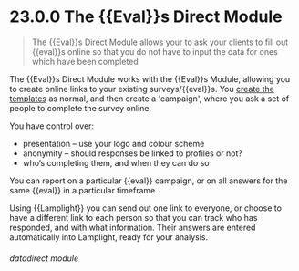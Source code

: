 # 23.0.0 The {{Eval}}s Direct Module

> The {{Eval}}s Direct Module allows your to ask your clients to fill out {{eval}}s online so that you do not have to input the data for ones which have been completed



The {{Eval}}s Direct Module works with the {{Eval}}s Module, allowing you to create online links to your existing surveys/{{eval}}s.  You [create the templates](/help/index/p/22.1) as normal, and then create a 'campaign', where you ask a set of people to complete the survey online.

You have control over:

- presentation – use your logo and colour scheme
- anonymity – should responses be linked to profiles or not?
- who’s completing them, and when they can do so

You can report on a particular {{eval}} campaign, or on all answers for the same {{eval}} in a particular timeframe.

Using {{Lamplight}} you can send out one link to everyone, or choose to have a different link to each person so that you can track who has responded, and with what information.  Their answers are entered automatically into Lamplight, ready for your analysis.


###### datadirect module

